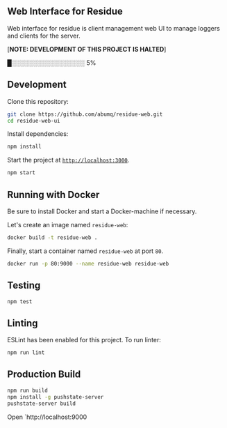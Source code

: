 ## Web Interface for Residue

Web interface for residue is client management web UI to manage loggers and clients for the server.

   [**NOTE: DEVELOPMENT OF THIS PROJECT IS HALTED**]

   █░░░░░░░░░░░░░░░░░ 5%

## Development

Clone this repository:

```sh
git clone https://github.com/abumq/residue-web.git
cd residue-web-ui
```

Install dependencies:

```sh
npm install
```

Start the project at [`http://localhost:3000`](http://localhost:3000).

```sh
npm start
```

## Running with Docker

Be sure to install Docker and start a Docker-machine if necessary.

Let's create an image named `residue-web`:

```sh
docker build -t residue-web .
```

Finally, start a container named `residue-web` at port `80`.

```sh
docker run -p 80:9000 --name residue-web residue-web
```

## Testing

```sh
npm test
```

## Linting

ESLint has been enabled for this project. To run linter:

```sh
npm run lint
```

## Production Build

```sh
npm run build
npm install -g pushstate-server
pushstate-server build
```

Open `http://localhost:9000
